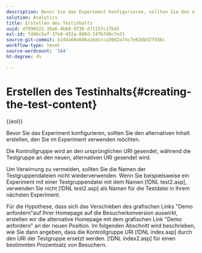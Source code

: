 ```yaml
---
description: Bevor Sie das Experiment konfigurieren, sollten Sie den alternativen Inhalt erstellen, den Sie im Experiment verwenden möchten.
solution: Analytics
title: Erstellen des Testinhalts
uuid: d7996522-38a6-4bb8-9736-d71157c17b45
exl-id: fd46c6af-37e8-452a-880d-147b7d0cfe21
source-git-commit: b1dda69a606a16dccca30d2a74c7e63dbd27936c
workflow-type: tm+mt
source-wordcount: '164'
ht-degree: 4%

---
```


# Erstellen des Testinhalts{#creating-the-test-content}

{{eol}}

Bevor Sie das Experiment konfigurieren, sollten Sie den alternativen Inhalt erstellen, den Sie im Experiment verwenden möchten.

Die Kontrollgruppe wird an den ursprünglichen URI gesendet, während die Testgruppe an den neuen, alternativen URI gesendet wird.

Um Verwirrung zu vermeiden, sollten Sie die Namen der Testgruppendateien nicht wiederverwenden. Wenn Sie beispielsweise ein Experiment mit einer Testgruppendatei mit dem Namen [!DNL test2.asp], verwenden Sie nicht [!DNL test2.asp] als Namen für die Testdatei in Ihrem nächsten Experiment.

Für die Hypothese, dass sich das Verschieben des grafischen Links &quot;Demo anfordern&quot;auf Ihrer Homepage auf die Besucherkonversion auswirkt, erstellen wir die alternative Homepage mit dem grafischen Link &quot;Demo anfordern&quot; an der neuen Position. Im folgenden Abschnitt wird beschrieben, wie Sie dann angeben, dass die Kontrollgruppe URI [!DNL index.asp] durch den URI der Testgruppe ersetzt werden. [!DNL index2.asp] für einen bestimmten Prozentsatz von Besuchern.
